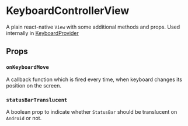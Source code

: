 # KeyboardControllerView

A plain react-native `View` with some additional methods and props. Used internally in [KeyboardProvider](./keyboard-provider.md)

## Props

### `onKeyboardMove`

A callback function which is fired every time, when keyboard changes its position on the screen.

### `statusBarTranslucent` <div class="label android"></div>

A boolean prop to indicate whether `StatusBar` should be translucent on `Android` or not.
